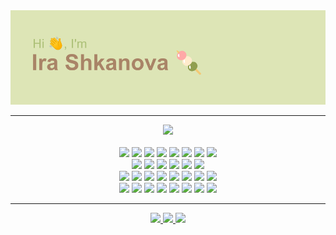 <div align='center'>

  <img src='https://github.com/miarexy/miarexy/blob/main/header.png'>
  <hr>
  
  <img src='https://www.codewars.com/users/miarexy/badges/large'>
  <br><br>
  
  <img src='https://img.shields.io/badge/HTML5-20232a?style=for-the-badge&logo=html5&logoColor=E34F26'>
  <img src='https://img.shields.io/badge/CSS3-20232a?style=for-the-badge&logo=css3&logoColor=1572B6'>
  <img src='https://img.shields.io/badge/JavaScript-20232a?style=for-the-badge&logo=javascript&logoColor=F7DF1E'>
  <img src='https://img.shields.io/badge/Node-20232a?style=for-the-badge&logo=node.js&logoColor=43853D'>
  <img src='https://img.shields.io/badge/npm-20232a?style=for-the-badge&logo=npm&logoColor=CC6699'>
  <img src='https://img.shields.io/badge/Jest-20232a?style=for-the-badge&logo=Jest&logoColor=white'>
  <img src='https://img.shields.io/badge/eslint-20232a?style=for-the-badge&logo=eslint&logoColor=3A33D1'>
  <img src='https://img.shields.io/badge/prettier-20232a?style=for-the-badge&logo=prettier&logoColor=F7BA3E'>
  <br>
  
  <img src='https://img.shields.io/badge/Figma-20232a?style=for-the-badge&logo=figma&logoColor=white'>
  <img src='https://img.shields.io/badge/Adobe%20XD-20232a?style=for-the-badge&logo=Adobe%20XD&logoColor=#FF61F6'>
  <img src='https://img.shields.io/badge/Sass-20232a?style=for-the-badge&logo=sass&logoColor=CC6699'>
  <img src='https://img.shields.io/badge/Bootstrap-20232a?style=for-the-badge&logo=bootstrap&logoColor=563D7C'>
  <img src='https://img.shields.io/badge/Reactstrap-20232a?style=for-the-badge&logo=react&logoColor=white'>
  <img src='https://img.shields.io/badge/Material%20UI-20232a?style=for-the-badge&logo=mui&logoColor=0081CB'>
  <br>
  
  <img src='https://img.shields.io/badge/Babel-20232a?style=for-the-badge&logo=Babel&logoColor=#f9dd3e'>
  <img src='https://img.shields.io/badge/Webpack-20232a?style=for-the-badge&logo=Webpack&logoColor=#1c78c1'>
  <img src='https://img.shields.io/badge/PostgreSQL-20232a?style=for-the-badge&logo=postgresql&logoColor=316192'>
  <img src='https://img.shields.io/badge/Sequelize-20232a?style=for-the-badge&logo=Sequelize&logoColor=52B0E7'>
  <img src='https://img.shields.io/badge/Express-20232a?style=for-the-badge&logo=Express&logoColor=#90c53f'>
  <img src='https://img.shields.io/badge/React-20232a?style=for-the-badge&logo=react&logoColor=61DAFB'>
  <img src='https://img.shields.io/badge/Redux-20232a?style=for-the-badge&logo=redux&logoColor=593D88'>
  <img src='https://img.shields.io/badge/Docker-20232a?style=for-the-badge&logo=docker&logoColor=2496ee'>
  <br>
  
  <img src='https://img.shields.io/badge/Ubuntu-20232a?style=for-the-badge&logo=ubuntu&logoColor=E95420'>
  <img src='https://img.shields.io/badge/Windows-20232a?style=for-the-badge&logo=windows&logoColor=0078D6'>
  <img src='https://img.shields.io/badge/VS_Code-20232a?style=for-the-badge&logo=visual%20studio%20code&logoColor=0078D4'>
  <img src='https://img.shields.io/badge/Chrome-20232a?style=for-the-badge&logo=Google-chrome&logoColor=4285F4'>  
  <img src='https://img.shields.io/badge/GIT-20232a?style=for-the-badge&logo=git&logoColor=E44C30'>
  <img src='https://img.shields.io/badge/GitHub-20232a?style=for-the-badge&logo=github&logoColor=white'>
  <img src='https://img.shields.io/badge/Notion-20232a?style=for-the-badge&logo=notion&logoColor=white'>
  <img src='https://img.shields.io/badge/Slack-20232a?style=for-the-badge&logo=slack&logoColor=4A154B'>
  <hr>
  
  <a href='mailto:miarexy@yandex.ru'>
    <img src='https://cdn-icons-png.flaticon.com/512/2875/2875394.png' width='40'>  
  </a>

  <a href='https://t.me/miarexy'>
    <img src='https://cdn-icons-png.flaticon.com/512/408/408737.png' width='40'>  
  </a>

  <a href='https://vk.com/miarexy'>
    <img src='https://cdn-icons-png.flaticon.com/512/725/725288.png' width='40'>  
  </a>
  
</div>
